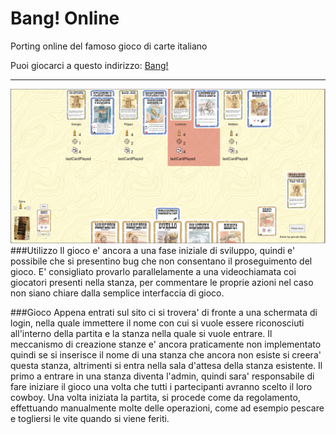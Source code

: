 # Bang! Online

Porting online del famoso gioco di carte italiano

Puoi giocarci a questo indirizzo: [Bang!](https://bangonlinecard.web.app/)
- - -
![alt text](./screenshoots/GameScreen1.png)
###Utilizzo 
Il gioco e' ancora a una fase iniziale di sviluppo, quindi e' possibile che si presentino bug che non consentano il proseguimento del gioco.
E' consigliato provarlo parallelamente a una videochiamata coi giocatori presenti nella stanza, per commentare le proprie azioni nel caso non siano chiare dalla semplice interfaccia di gioco.

###Gioco
Appena entrati sul sito ci si trovera' di fronte a una schermata di login, nella quale immettere il nome con cui si vuole essere riconosciuti all'interno della partita e la stanza nella quale si vuole entrare.
Il meccanismo di creazione stanze e' ancora praticamente non implementato quindi se si inserisce il nome di una stanza che ancora non esiste si creera' questa stanza, altrimenti si entra nella sala d'attesa della stanza esistente.
Il primo a entrare in una stanza diventa l'admin, quindi sara' responsabile di fare iniziare il gioco una volta che tutti i partecipanti avranno scelto il loro cowboy.
Una volta iniziata la partita, si procede come da regolamento, effettuando manualmente molte delle operazioni, come ad esempio pescare e togliersi le vite quando si viene feriti.


